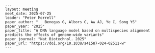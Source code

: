     ---
    layout: meeting
    meet_date: 2025-07-25
    leader: "Peter Morrell"
    paper_author: "   Benegas G, Albors C, Aw AJ, Ye C, Song YS"
    paper_year: "2025"
    paper_title: "A DNA language model based on multispecies alignment predicts the effects of genome-wide variants"
    paper_journal: "Nat Biotechnol. 2025"
    paper_url: "https://doi.org/10.1038/s41587-024-02511-w"
    ---
